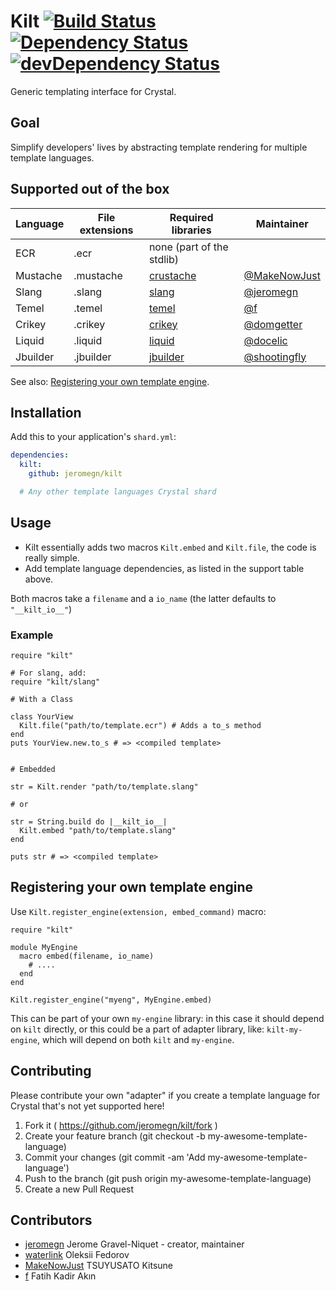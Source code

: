 # Kilt [![Build Status](https://travis-ci.org/jeromegn/kilt.svg?branch=master)](https://travis-ci.org/jeromegn/kilt) [![Dependency Status](https://shards.rocks/badge/github/jeromegn/kilt/status.svg)](https://shards.rocks/github/jeromegn/kilt) [![devDependency Status](https://shards.rocks/badge/github/jeromegn/kilt/dev_status.svg)](https://shards.rocks/github/jeromegn/kilt)

Generic templating interface for Crystal.

## Goal

Simplify developers' lives by abstracting template rendering for multiple template languages.

## Supported out of the box

| Language | File extensions | Required libraries | Maintainer |
| -------- | --------------- | ------------------ | ---------- |
| ECR      | .ecr            | none (part of the stdlib) | |
| Mustache | .mustache       | [crustache](https://github.com/MakeNowJust/crustache) | [@MakeNowJust](https://github.com/MakeNowJust) |
| Slang    | .slang          | [slang](https://github.com/jeromegn/slang) | [@jeromegn](https://github.com/jeromegn) |
| Temel    | .temel          | [temel](https://github.com/f/temel) | [@f](https://github.com/f) |
| Crikey   | .crikey         | [crikey](https://github.com/domgetter/crikey) | [@domgetter](https://github.com/domgetter) |
| Liquid   | .liquid         | [liquid](https://github.com/TechMagister/liquid.cr) | [@docelic](https://github.com/docelic) |
| Jbuilder | .jbuilder       | [jbuilder](https://github.com/shootingfly/jbuilder) | [@shootingfly](https://github.com/shootingfly) |

See also:
[Registering your own template engine](#registering-your-own-template-engine).

## Installation

Add this to your application's `shard.yml`:

```yaml
dependencies:
  kilt:
    github: jeromegn/kilt

  # Any other template languages Crystal shard
```

## Usage

- Kilt essentially adds two macros `Kilt.embed` and `Kilt.file`, the code is really simple.
- Add template language dependencies, as listed in the support table above.

Both macros take a `filename` and a `io_name` (the latter defaults to `"__kilt_io__"`)

### Example

```crystal
require "kilt"

# For slang, add:
require "kilt/slang"

# With a Class

class YourView
  Kilt.file("path/to/template.ecr") # Adds a to_s method
end
puts YourView.new.to_s # => <compiled template>


# Embedded

str = Kilt.render "path/to/template.slang"

# or

str = String.build do |__kilt_io__|
  Kilt.embed "path/to/template.slang"
end

puts str # => <compiled template>
```

## Registering your own template engine

Use `Kilt.register_engine(extension, embed_command)` macro:

```crystal
require "kilt"

module MyEngine
  macro embed(filename, io_name)
    # ....
  end
end

Kilt.register_engine("myeng", MyEngine.embed)
```

This can be part of your own `my-engine` library: in this case it should depend
on `kilt` directly, or this could be a part of adapter library, like:
`kilt-my-engine`, which will depend on both `kilt` and `my-engine`.

## Contributing

Please contribute your own "adapter" if you create a template language for Crystal that's not yet supported here!

1. Fork it ( https://github.com/jeromegn/kilt/fork )
2. Create your feature branch (git checkout -b my-awesome-template-language)
3. Commit your changes (git commit -am 'Add my-awesome-template-language')
4. Push to the branch (git push origin my-awesome-template-language)
5. Create a new Pull Request

## Contributors

- [jeromegn](https://github.com/jeromegn) Jerome Gravel-Niquet - creator, maintainer
- [waterlink](https://github.com/waterlink) Oleksii Fedorov
- [MakeNowJust](https://github.com/MakeNowJust) TSUYUSATO Kitsune
- [f](https://github.com/f) Fatih Kadir Akın
